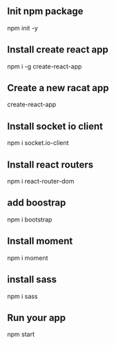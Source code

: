 ## Init npm package
npm init -y

## Install create react app
npm i -g create-react-app

## Create a new racat app
create-react-app <your-app-name>

## Install socket io client
npm i socket.io-client

## Install react routers
npm i react-router-dom

## add boostrap
npm i bootstrap

## Install moment
npm i moment

## install sass 
npm i sass

## Run your app
npm start